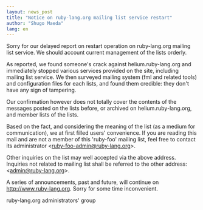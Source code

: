 ```yaml
---
layout: news_post
title: "Notice on ruby-lang.org mailing list service restart"
author: "Shugo Maeda"
lang: en
---
```


Sorry for our delayed report on restart operation on ruby-lang.org
mailing list service. We should account current management of the
lists orderly.

As reported, we found someone's crack against helium.ruby-lang.org and
immediately stopped various services provided on the site, including
mailing list service. We then surveyed mailing system (fml and related
tools) and configuration files for each lists, and found them
credible: they don't have any sign of tampering.

Our confirmation however does not totally cover the contents of the
messages posted on the lists before, or archived on
helium.ruby-lang.org, and member lists of the lists.

Based on the fact, and considering the meaning of the list (as a
medium for communication), we at first filled users' convenience. If
you are reading this mail and are not a member of this 'ruby-foo'
mailing list, feel free to contact its administrator
&lt;ruby-foo-admin@ruby-lang.org&gt;.

Other inquiries on the list may well accepted via the above
address. Inquiries not related to mailing list shall be referred to
the other address: &lt;admin@ruby-lang.org&gt;.

A series of announcements, past and future, will continue on
http://www.ruby-lang.org. Sorry for some time inconvenient.

ruby-lang.org administrators' group
